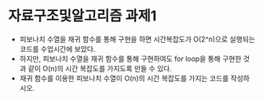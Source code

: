 # 자료구조및알고리즘 과제1
- 피보나치 수열을 재귀 함수를 통해 구현을 하면 시간복잡도가 O(2^n)으로 실행되는 코드를 수업시간에 보았다.
- 하지만, 피보나치 수열을 재귀 함수를 통해 구현하여도 for loop을 통해 구현한 것과 같이 O(n)의 시간 복잡도를 가지도록 만들 수 있다.
- 재귀 함수를 이용한 피보나치 수열이 O(n)의 시간 복잡도를 가지는 코드를 작성하시오.
